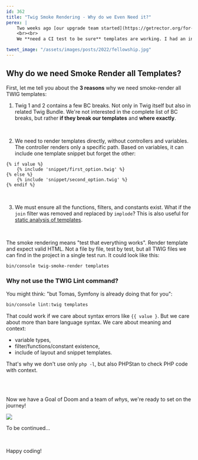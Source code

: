 ```yaml
---
id: 362
title: "Twig Smoke Rendering - Why do we Even Need it?"
perex: |
    Two weeks ago [our upgrade team started](https://getrector.org/for-companies) to upgrade Twig 1 to 2 and Latte 2 to 3 for two clients. There was no test that covers the templates, just a few integration ones that might have invoked a few % of happy paths render. Not good enough.
    <br><br>
    We **need a CI test to be sure** templates are working. I had an initial idea, but knowing the value of external input, I asked on [Twitter for brainstorming](https://twitter.com/VotrubaT/status/1537029650379116544). I'm happy I did. Alexander Schranz came with [a tip](https://twitter.com/alex_s_/status/1537030374651572225) that led me on a 2-week journey, and I would love to share it with you today.

tweet_image: "/assets/images/posts/2022/fellowship.jpg"
---
```


## Why do we need Smoke Render all Templates?

First, let me tell you about the **3 reasons** why we need smoke-render all TWIG templates:

1. Twig 1 and 2 contains a few BC breaks. Not only in Twig itself but also in related Twig Bundle. We're not interested in the complete list of BC breaks, but rather **if they break our templates** and **where exactly**.

<br>

2. We need to render templates directly, without controllers and variables. The controller renders only a specific path. Based on variables, it can include one template snippet but forget the other:

```twig
{% if value %}
    {% include 'snippet/first_option.twig' %}
{% else %}
    {% include 'snippet/second_option.twig' %}
{% endif %}
```

<br>

3. We must ensure all the functions, filters, and constants exist. What if the `join` filter was removed and replaced by `implode`? This is also useful for [static analysis of templates](/blog/stamp-static-analysis-of-templates/).

<br>

The smoke rendering means "test that everything works". Render template and expect valid HTML. Not a file by file, test by test, but all TWIG files we can find in the project in a single test run. It could look like this:

```bash
bin/console twig-smoke-render templates
```


### Why not use the TWIG Lint command?

You might think: "but Tomas, Symfony is already doing that for you":

```bash
bin/console lint:twig templates
```

That could work if we care about syntax errors like `{{ value }`. But we care about more than bare language syntax. We care about meaning and context:

* variable types,
* filter/functions/constant existence,
* include of layout and snippet templates.

That's why we don't use only `php -l`, but also PHPStan to check PHP code with context.

<br>
<br>

Now we have a Goal of Doom and a team of *why*s, we're ready to set on the journey!

<img src="/assets/images/posts/2022/fellowship.jpg" class="img-thumbnail">

<br>

To be continued...

<br>

Happy coding!
